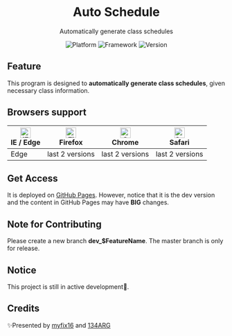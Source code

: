 ﻿<h1 align="center">
  Auto Schedule
</h1>
<p align="center">
  Automatically generate class schedules
</p>
<p align="center">
  <a style="text-decoration:none">
    <img src="https://img.shields.io/badge/Platform-Windows%20%7C%20macOS%20%7C%20Linux-yellow" alt="Platform" />
  </a>
  <a style="text-decoration:none">
    <img src="https://img.shields.io/badge/Framework-Blazor%20WebAssembly-red" alt="Framework" />
  </a>
  <a style="text-decoration:none">
    <img src="https://img.shields.io/badge/Version-1.0.0%20Preview-blue" alt="Version" />
  </a>
</p>

## Feature
This program is designed to **automatically generate class schedules**, given necessary class information.
## Browsers support
| [<img src="https://raw.githubusercontent.com/alrra/browser-logos/master/src/edge/edge_48x48.png" alt="IE / Edge" width="24px" height="24px" />](http://godban.github.io/browsers-support-badges/)<br/>IE / Edge | [<img src="https://raw.githubusercontent.com/alrra/browser-logos/master/src/firefox/firefox_48x48.png" alt="Firefox" width="24px" height="24px" />](http://godban.github.io/browsers-support-badges/)<br/>Firefox | [<img src="https://raw.githubusercontent.com/alrra/browser-logos/master/src/chrome/chrome_48x48.png" alt="Chrome" width="24px" height="24px" />](http://godban.github.io/browsers-support-badges/)<br/>Chrome | [<img src="https://raw.githubusercontent.com/alrra/browser-logos/master/src/safari/safari_48x48.png" alt="Safari" width="24px" height="24px" />](http://godban.github.io/browsers-support-badges/)<br/>Safari |
| --------- | --------- | --------- | --------- |
| Edge| last 2 versions| last 2 versions| last 2 versions
## Get Access
It is deployed on [GitHub Pages](https://myfix16.github.io/AutoSchedule/). However, notice that it is the dev version and the content in GitHub Pages may have **BIG** changes.
## Note for Contributing
Please create a new branch **dev_$FeatureName**. The master branch is only for release.
## Notice
This project is still in active development🚀.
## Credits
✨Presented by [myfix16](https://github.com/myfix16) and [134ARG](https://github.com/134ARG)